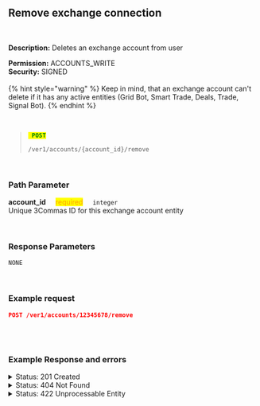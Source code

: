 ## Remove exchange connection<br>
<br>

**Description:** Deletes an exchange account from user<br>

**Permission:** ACCOUNTS_WRITE<br>
**Security:** SIGNED<br>
<br>
{% hint style="warning" %}
Keep in mind, that an exchange account can't delete if it has any active entities (Grid Bot, Smart Trade, Deals, Trade, Signal Bot).
{% endhint %}

<br>

<blockquote>

<code><mark style="color:green"><strong> POST </strong></mark></code>

<code>/ver1/accounts/{account_id}/remove</code>

</blockquote>

<br>

### Path Parameter<br>
<p>
   <strong>account_id</strong>&nbsp;&nbsp;&nbsp;&nbsp;&nbsp;<mark style="color:orange">required</mark>&nbsp;&nbsp;&nbsp;&nbsp;&nbsp;<code>integer</code><br>
   Unique 3Commas ID for this exchange account entity
</p><br>

### Response Parameters<br>

```
NONE
```
<br>

### Example request<br>

```json
POST /ver1/accounts/12345678/remove
```
<br>
<br>

### Example Response and errors<br>

<details>
<summary>Status: 201 Created</summary><br>

```json
true
```
</details>

<details>
<summary>Status: 404 Not Found</summary><br>

```json
{
    "error": "not_found",
    "error_description": "Not Found"
}
```
</details>

<details>
<summary> Status: 422 Unprocessable Entity</summary><br>

```json
{
    "error": "account_not_deletable",
    "error_description": "There are active trading deals on this exchange. Close all trading operations and try again"
}
```
</details>